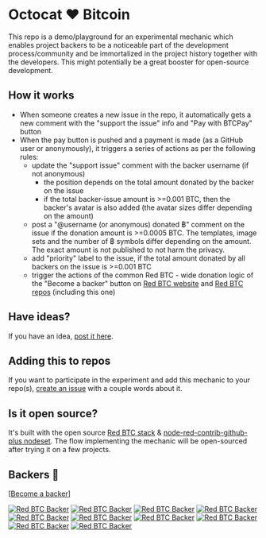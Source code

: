 # Octocat ❤ Bitcoin

This repo is a demo/playground for an experimental mechanic which enables project backers to be a noticeable part of the development process/community and be immortalized in the project history together with the developers. This might potentially be a great booster for open-source development.

## How it works

- When someone creates a new issue in the repo, it automatically gets a new comment with the "support the issue" info and "Pay with BTCPay" button
- When the pay button is pushed and a payment is made (as a GitHub user or anonymously), it triggers a series of actions as per the following rules:
  - update the "support issue" comment with the backer username (if not anonymous)
    - the position depends on the total amount donated by the backer on the issue
    - if the total backer-issue amount is >=0.001 BTC, then the backer's avatar is also added (the avatar sizes differ depending on the amount)
  - post a "@username (or anonymous) donated ฿" comment on the issue if the donation amount is >=0.0005 BTC. The templates, image sets and the number of ฿ symbols differ depending on the amount. The exact amount is not published to not harm the privacy.
  - add "priority" label to the issue, if the total amount donated by all backers on the issue is >=0.001 BTC
  - trigger the actions of the common Red BTC - wide donation logic of the "Become a backer" button on <a href="https://redbtc.org/">Red BTC website</a> and <a href="https://github.com/redbtc/">Red BTC repos</a> (including this one)

## Have ideas?

If you have an idea, <a href="https://github.com/redbtc/octocat-loves-btc/issues">post it here</a>.

## Adding this to repos

If you want to participate in the experiment and add this mechanic to your repo(s), <a href="https://github.com/redbtc/octocat-loves-btc/issues">create an issue</a> with a couple words about it.

## Is it open source?

It's built with the open source <a href="https://redbtc.org/">Red BTC stack</a> & <a href="https://github.com/redbtc/node-red-contrib-github-plus">node-red-contrib-github-plus nodeset</a>. The flow implementing the mechanic will be open-sourced after trying it on a few projects. 

## Backers 💝

[[Become a backer](https://mynode.redbtc.org/gh-donate)]

[![Red BTC Backer](https://mynode.redbtc.org/gh-backer/top/0/avatar/60)](https://mynode.redbtc.org/gh-backer/top/0/profile)
[![Red BTC Backer](https://mynode.redbtc.org/gh-backer/top/1/avatar/60)](https://mynode.redbtc.org/gh-backer/top/1/profile)
[![Red BTC Backer](https://mynode.redbtc.org/gh-backer/top/2/avatar/60)](https://mynode.redbtc.org/gh-backer/top/2/profile)
[![Red BTC Backer](https://mynode.redbtc.org/gh-backer/top/3/avatar/60)](https://mynode.redbtc.org/gh-backer/top/3/profile)
[![Red BTC Backer](https://mynode.redbtc.org/gh-backer/top/4/avatar/60)](https://mynode.redbtc.org/gh-backer/top/4/profile)
[![Red BTC Backer](https://mynode.redbtc.org/gh-backer/top/5/avatar/60)](https://mynode.redbtc.org/gh-backer/top/5/profile)
[![Red BTC Backer](https://mynode.redbtc.org/gh-backer/top/6/avatar/60)](https://mynode.redbtc.org/gh-backer/top/6/profile)
[![Red BTC Backer](https://mynode.redbtc.org/gh-backer/top/7/avatar/60)](https://mynode.redbtc.org/gh-backer/top/7/profile)
[![Red BTC Backer](https://mynode.redbtc.org/gh-backer/top/8/avatar/60)](https://mynode.redbtc.org/gh-backer/top/8/profile)
[![Red BTC Backer](https://mynode.redbtc.org/gh-backer/top/9/avatar/60)](https://mynode.redbtc.org/gh-backer/top/9/profile)

